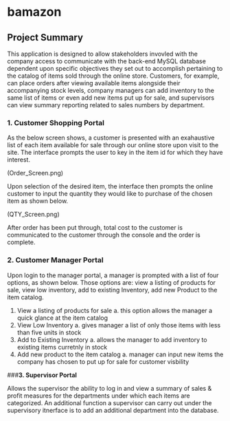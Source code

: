 # bamazon

## __Project Summary__

This application is designed to allow stakeholders invovled with the company access to communicate with the back-end MySQL database dependent upon specific objectives they set out to accomplish pertaining to the catalog of items sold through the online store.  Customers, for example, can place orders after viewing available items alongside their accompanying stock levels, company managers can add inventory to the same list of items or even add new items put up for sale, and supervisors can view summary reporting related to sales numbers by department.
  
  ### __1. Customer Shopping Portal__

As the below screen shows, a customer is presented with an exahaustive list of each item available for sale through our online store upon visit to the site.  The interface prompts the user to key in the item id for which they have interest.
    
(Order_Screen.png)

Upon selection of the desired item, the interface then prompts the online customer to input the quantity they would like to purchase of the chosen item as shown below.
    
(QTY_Screen.png)
    
After order has been put through, total cost to the customer is communicated to the customer through the console and the order is complete.
    
### __2. Customer Manager Portal__

Upon login to the manager portal, a manager is prompted with a list of four options, as shown below.  Those options are:  view a listing of products for sale, view low inventory, add to existing Inventory, add new Product to the item catalog.

1.  View a listing of products for sale
    a.  this option allows the manager a quick glance at the item catalog 
2.  View Low Inventory
    a.  gives manager a list of only those items with less than five units in stock
3.  Add to Existing Inventory
    a.  allows the manager to add inventory to existing items curretnly in stock
4.  Add new product to the item catalog
    a.  manager can input new items the company has chosen to put up for sale for customer visbility
    
###__3. Supervisor Portal__

Allows the supervisor the ability to log in and view a summary of sales & profit measures for the departments under which each items are categorized.  An additional function a supervisor can carry out under the supervisory itnerface is to add an additional department into the database.
    


    
    
    
